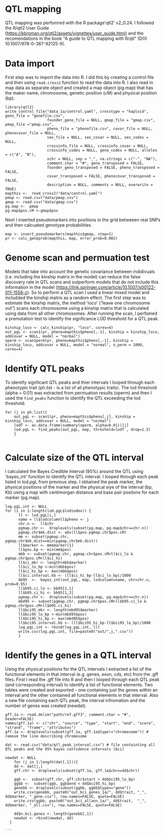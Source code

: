 # QTL mapping

QTL mapping was perfomred with the R package'qtl2' v2_0.24. I followed the R/qtl2 User Guide (https://kbroman.org/qtl2/assets/vignettes/user_guide.html) and the recomendations in the book "A guide to QTL mapping with R/qtl" (DOI 10.1007/978-0-387-92125-9).

# Data import
First step was to import the data into R. I did this by creating a control file and then using ```read.cross2``` function to read the data into R. I also read in map data as separate object and created a map object (pg.map) that has the maker name, chromosome, genetic position (cM) and physical position (bp).

```
library(qtl2)
write_control_file("data_1a/control.yaml", crosstype = "haploid", geno_file = "genefile.csv",
                   founder_geno_file = NULL, gmap_file = "gmap.csv", pmap_file ="pmap.csv",
                   pheno_file = "phenofile.csv", covar_file = NULL, phenocovar_file = NULL,
                   sex_file = NULL, sex_covar = NULL, sex_codes = NULL,
                   crossinfo_file = NULL, crossinfo_covar = NULL,
                   crossinfo_codes = NULL, geno_codes = NULL, alleles = c("A", "B"),
                   xchr = NULL, sep = ",", na.strings = c("-", "NA"),
                   comment.char = "#", geno_transposed = FALSE,
                   founder_geno_transposed = FALSE, pheno_transposed = FALSE,
                   covar_transposed = FALSE, phenocovar_transposed = FALSE,
                   description = NULL, comments = NULL, overwrite = TRUE)
mapthis <-  read_cross2("data/control.yaml")
pmap <- read.csv("data/pmap.csv")
gmap <- read.csv("data/gmap.csv")
pg.map <-  pmap
pg.map$pos.cM <-gmap$pos
```
Next I inserted pseudomarkers into positions in the grid betweeen real SNPs and then calcuated genotype probabilities.

```
map <- insert_pseudomarkers(mapthis$gmap, step=1)
pr <- calc_genoprob(mapthis, map, error_prob=0.002)
```
# Genome scan and permuation test

Models that take into account the genetic covariance between indidivuals (i.e. including the kinship matrix in the model) can reduce the false discovery rate in QTL scans and outperform models that do not include this information in the model (https://link.springer.com/article/10.1007/s00122-011-1558-z). So to perform a QTL scan I used a linear mixed model and includded the kinship matrix as a random effect. The first step was to estimate the kinship matrix, the method 'loco' (“leave one chromosome out”) scans each chromosome using a kinship matrix that is calculated using data from all other chromosomes. After running the scan, I perfomed a premutation test to identify the signficance LOD threshold for a QTL peak.

```
kinship_loco <- calc_kinship(pr, "loco", cores=4)
out_pgL <- scan1(pr, pheno=mapthis$pheno[,-1], kinship = kinship_loco, addcovar = NULL, model = "normal")
operm <- scan1perm(pr, pheno=mapthis$pheno[,-1], kinship = kinship_loco, addcovar = NULL, model = "normal", n_perm = 1000, cores=4)

```
# Identify QTL peaks

To identify signficant QTL peaks and thier intervals I looped through each phenotypic trait (ph.list - is a list of all phenotypic traits). The lod threshold (alpha = 0.01) was extracted from permuation results (operm) and then I used the ```find_peaks``` function to identify the QTL exceeding the lod threshold.

```
for (j in ph.list){
    out_pgL <- scan1(pr, pheno=mapthis$pheno[,j], kinship = kinship_loco, addcovar = NULL, model = "normal")
    lodT <- as.data.frame(summary(operm, alpha=0.01))[j]
    lod.pgL <- find_peaks(out_pgL, map, threshold=lodT , drop=1.5)
    }
  
```

# Calculate size of the QTL interval

I calculated the Bayes Credible Interval (95%) around the QTL using 'bayes_int' function to identify the QTL interval. I looped through each peak listed in lod.pgL from previous step. I obtained the peak marker, the physical positions of the marker and the physical siye of the interval (bp, Kb) using a map with centimorgan distance and base pair positons for each marker (pg.map).

```
log.pgL.int <- NULL
for (i in 1:length(lod.pgL$lodindex)) {
      ll <- lod.pgL[i,]
      name = ll$lodcolumnll$pheno <- j
      chr.n <-  ll$chr 
      pgmap.chr <-  droplevels(subset(pg.map, pg.map$chr==chr.n))
      pgmap.chr$mk.dist <- abs(ll$pos-pgmap.chr$pos.cM)
      mm <- subset(pgmap.chr, pgmap.chr$mk.dist==min(pgmap.chr$mk.dist))
      ll$marker <- mm$marker[1]
      ll$pos.bp <- min(mm$pos)
      mbb <- subset(pgmap.chr, pgmap.chr$pos.cM>ll$ci_lo & pgmap.chr$pos.cM<ll$ci_hi)
      ll$ci_mkr <- length(mbb$marker)
      ll$ci_lo_bp <-min(mbb$pos)
      ll$ci_hi_bp <- max(mbb$pos)
      ll$ci.interval.kb <- (ll$ci_hi_bp-ll$ci_lo_bp)/1000
      bb95  <-  bayes_int(out_pgL, map, lodcolumn=name, chr=chr.n, prob=0.95)
      ll$b95.ci_lo <- bb95[1,1]
      ll$b95.ci_hi <- bb95[1,3]
      pgmap.chr <-  droplevels(subset(pg.map, pg.map$chr==chr.n))
      mbd95 <- subset(pgmap.chr, pgmap.chr$pos.cM>ll$b95.ci_lo & pgmap.chr$pos.cM<ll$b95.ci_hi)
      ll$bci95_mkr <- length(mbd95$marker)
      ll$bci95_lo_bp <-min(mbd95$pos)
      ll$bci95_hi_bp <- max(mbd95$pos)
      ll$bci95.interval.kb <- (ll$bci95_hi_bp-ll$bci95_lo_bp)/1000
      log.pgL.int <- rbind(log.pgL.int, ll)
      write.csv(log.pgL.int, file=paste0("out/",j,".csv"))
      }
```

# Identify the genes in a QTL interval
Using the physical positions for the QTL intervals I extracted a list of the functional elements in that interval (e.g. genes, exon, cds, etc) from the .gff files. First I read the .gff file into R and then I looped through each QTL peak (and corresponding interval) to identify a list of functional elements. Two tables were created and exported -  one containing just the genes within an interval and the other contained all functional elements in that interval. Also a new file containing each QTL peak, the interval infromation and the number of genes was created (newdat).


```
gff.1a <- read.delim("path/ref.gff3", comment.char = "#", header=FALSE)
names(gff.1a) <- c("chr", "source", "type", "start", "end", "score", "strand", "frame", "attributes")
gff.1a <- droplevels(subset(gff.1a, gff.1a$type!="chromosome")) # remove the line describing chromosome

dat <- read.csv("data/qtl_peak_interval.csv") # file containting all QTL peaks and the 95% bayes confidence intervals (bci)

newdat <- NULL
    for (j in 1:length(dat[,1])){
    dd <- dat[j,]
    gff.chr <- droplevels(subset(gff.1a, gff.1a$chr==dd$chr))
    
    ggb <-  subset(gff.chr, gff.chr$start > dd$bci95_lo_bp)
    ggbb <-  subset(ggb, ggb$end < dd$bci95_hi_bp) 
    genebb <- droplevels(subset(ggbb, ggbb$type=="gene"))
    write.csv(genebb, paste0("out_bci_genes_1a/", dd$trait, "_", dd$marker, "_gene.csv"), row.names=FALSE, quote=FALSE)
    write.csv(ggbb, paste0("out_bci_allann_1a/", dd$trait,  "_", dd$marker, "_all.csv"), row.names=FALSE, quote=FALSE)
    
    dd$n.bci.genes <- length(genebb[,1])
    newdat <- rbind(newdat, dd)
  }

´´´
